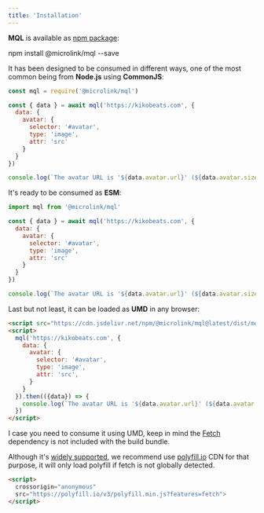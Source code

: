 ```yaml
---
title: 'Installation'
---
```


**MQL** is available as [npm package](https://www.npmjs.com/package/@microlink/react):

<Terminal>npm install @microlink/mql --save</Terminal>

It has been designed to be consumed in different ways, one of the most common being from **Node.js** using **CommonJS**:

```js
const mql = require('@microlink/mql')

const { data } = await mql('https://kikobeats.com', {
  data: {
    avatar: {
      selector: '#avatar',
      type: 'image',
      attr: 'src'
    }
  }
})

console.log(`The avatar URL is '${data.avatar.url}' (${data.avatar.size_pretty})`)
```

It's ready to be consumed as **ESM**:

```js
import mql from '@microlink/mql'

const { data } = await mql('https://kikobeats.com', {
  data: {
    avatar: {
      selector: '#avatar',
      type: 'image',
      attr: 'src'
    }
  }
})

console.log(`The avatar URL is '${data.avatar.url}' (${data.avatar.size_pretty})`)
```

Last but not least, it can be loaded as **UMD** in any browser:

```html
<script src="https://cdn.jsdelivr.net/npm/@microlink/mql@latest/dist/mql.min.js"></script>
<script>
  mql('https://kikobeats.com', {
    data: {
      avatar: {
        selector: '#avatar',
        type: 'image',
        attr: 'src',
      }
    }
  }).then(({data}) => {
    console.log(`The avatar URL is '${data.avatar.url}' (${data.avatar.size_pretty})`)
  })
</script>
```

I case you need to consume it using UMD, keep in mind the [Fetch](https://developer.mozilla.org/en-US/docs/Web/API/Fetch_API) dependency is not included with the build bundle.

Although it's [widely supported](https://caniuse.com/#feat=fetch), we recommend use [polyfill.io](https://polyfill.io/v3/) CDN for that purpose, it will only load polyfill if fetch is not globally detected.

```html
<script>
  crossorigin="anonymous"
  src="https://polyfill.io/v3/polyfill.min.js?features=fetch">
</script>
```
